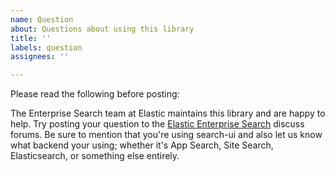 ```yaml
---
name: Question
about: Questions about using this library
title: ''
labels: question
assignees: ''

---
```


Please read the following before posting:

The Enterprise Search team at Elastic maintains this library and are happy to help. Try posting your question to the [Elastic Enterprise Search](https://discuss.elastic.co/c/enterprise-search/84) discuss forums. Be sure to mention that you're using search-ui and also let us know what backend your using; whether it's App Search, Site Search, Elasticsearch, or something else entirely.
